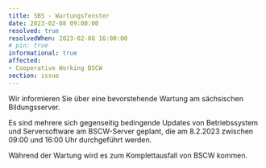 ```yaml
---
title: SBS - Wartungsfenster
date: 2023-02-08 09:00:00
resolved: true
resolvedWhen: 2023-02-08 16:00:00
# pin: true
informational: true
affected:
- Cooperative Working BSCW
section: issue
---
```


Wir informieren Sie über eine bevorstehende Wartung am sächsischen Bildungsserver.

Es sind mehrere sich gegenseitig bedingende Updates von Betriebssystem und Serversoftware am BSCW-Server geplant, die am 8.2.2023 zwischen 09:00 und 16:00 Uhr durchgeführt werden.

Während der Wartung wird es zum Komplettausfall von BSCW kommen.
